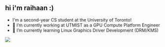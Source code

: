 ## hi i'm raihaan :)

-  I'm a second-year CS student at the University of Toronto!
- 🔭 I’m currently working at UTMIST as a GPU Compute Platform Engineer
- 🌱 I’m currently learning Linux Graphics Driver Development (DRM/KMS)

![](https://komarev.com/ghpvc/?username=GaminRick7&color=lightgrey)
